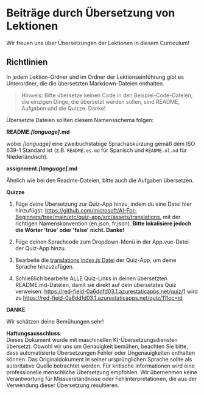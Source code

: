 # Beiträge durch Übersetzung von Lektionen

Wir freuen uns über Übersetzungen der Lektionen in diesem Curriculum!

## Richtlinien

In jedem Lektion-Ordner und im Ordner der Lektionseinführung gibt es Unterordner, die die übersetzten Markdown-Dateien enthalten.

> Hinweis: Bitte übersetze keinen Code in den Beispiel-Code-Dateien; die einzigen Dinge, die übersetzt werden sollen, sind README, Aufgaben und die Quizze. Danke!

Übersetzte Dateien sollten diesem Namensschema folgen:

**README._[language]_.md**

wobei _[language]_ eine zweibuchstabige Sprachabkürzung gemäß dem ISO 639-1 Standard ist (z.B. `README.es.md` für Spanisch und `README.nl.md` für Niederländisch).

**assignment._[language]_.md**

Ähnlich wie bei den Readme-Dateien, bitte auch die Aufgaben übersetzen.

**Quizze**

1. Füge deine Übersetzung zur Quiz-App hinzu, indem du eine Datei hier hinzufügst: https://github.com/microsoft/AI-For-Beginners/tree/main/etc/quiz-app/src/assets/translations, mit der richtigen Namenskonvention (en.json, fr.json). **Bitte lokalisiere jedoch die Wörter 'true' oder 'false' nicht. Danke!**

2. Füge deinen Sprachcode zum Dropdown-Menü in der App.vue-Datei der Quiz-App hinzu.

3. Bearbeite die [translations index.js Datei](https://github.com/microsoft/AI-For-Beginners/blob/main/etc/quiz-app/src/assets/translations/index.js) der Quiz-App, um deine Sprache hinzuzufügen.

4. Schließlich bearbeite ALLE Quiz-Links in deinen übersetzten README.md-Dateien, damit sie direkt auf dein übersetztes Quiz verweisen: https://red-field-0a6ddfd03.1.azurestaticapps.net/quiz/1 wird zu https://red-field-0a6ddfd03.1.azurestaticapps.net/quiz/1?loc=id

**DANKE**

Wir schätzen deine Bemühungen sehr!

**Haftungsausschluss**:  
Dieses Dokument wurde mit maschinellen KI-Übersetzungsdiensten übersetzt. Obwohl wir uns um Genauigkeit bemühen, beachten Sie bitte, dass automatisierte Übersetzungen Fehler oder Ungenauigkeiten enthalten können. Das Originaldokument in seiner ursprünglichen Sprache sollte als autoritative Quelle betrachtet werden. Für kritische Informationen wird eine professionelle menschliche Übersetzung empfohlen. Wir übernehmen keine Verantwortung für Missverständnisse oder Fehlinterpretationen, die aus der Verwendung dieser Übersetzung resultieren.